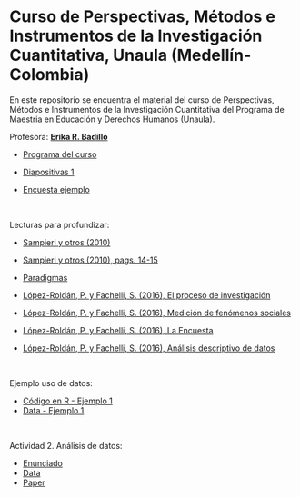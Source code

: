 # Curso de Perspectivas, Métodos e Instrumentos de la Investigación Cuantitativa, Unaula (Medellín-Colombia)
En este repositorio se encuentra el material del curso de Perspectivas, Métodos e Instrumentos de la Investigación Cuantitativa del Programa de Maestria en Educación y Derechos Humanos (Unaula).

Profesora: [**Erika R. Badillo**](https://ebadilloe.github.io)

- [Programa del curso](https://ebadilloe.github.io/MEDH/Programa.pdf)<br>

- [Diapositivas 1](https://ebadilloe.github.io/MEDH/Clase1.pdf)<br>

- [Encuesta ejemplo](https://ebadilloe.github.io/MEDH/EncuestaEjemplo.pdf)<br>

<br>

Lecturas para profundizar:

- [Sampieri y otros (2010)](https://ebadilloe.github.io/MEDH/Sampieri.Met.Inv,2010,5ted.pdf)<br>

- [Sampieri y otros (2010), pags. 14-15](https://ebadilloe.github.io/MEDH/Sampieri.Met.Inv,2010,5ted_p14-15.pdf)<br>

- [Paradigmas](https://ebadilloe.github.io/MEDH/paradigmas.pdf)<br>

- [López-Roldán, P. y Fachelli, S. (2016), El proceso de investigación](https://ebadilloe.github.io/MEDH/LopezRoldan,2016_procesodei.pdf)<br>

- [López-Roldán, P. y Fachelli, S. (2016), Medición de fenómenos sociales](https://ebadilloe.github.io/MEDH/LopezRoldan,2016_medicion.pdf)<br>

- [López-Roldán, P. y Fachelli, S. (2016), La Encuesta](https://ebadilloe.github.io/MEDH/LopezRoldan,2016_encuesta.pdf)<br>

- [López-Roldán, P. y Fachelli, S. (2016), Análisis descriptivo de datos](https://ebadilloe.github.io/MEDH/LopezRoldan,2016_descriptivos.pdf)<br>

<br>

Ejemplo uso de datos:

- [Código en R - Ejemplo 1](https://ebadilloe.github.io/MEDH/Ejercicio.R)<br>
- [Data - Ejemplo 1](https://ebadilloe.github.io/MEDH/wage1.xlsx)<br>

<br>

Actividad 2. Análisis de datos:

- [Enunciado](https://ebadilloe.github.io/MEDH/Ejercicio.R)<br>
- [Data](https://ebadilloe.github.io/MEDH/wage1.xlsx)<br>
- [Paper](https://ebadilloe.github.io/MEDH/wage1.xlsx)<br>









